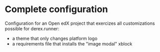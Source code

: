 # Complete configuration

Configuration for an Open edX project that exercizes all customizations
possible for derex.runner:

- a theme that only changes platform logo
- a requirements file that installs the "image modal" xblock
